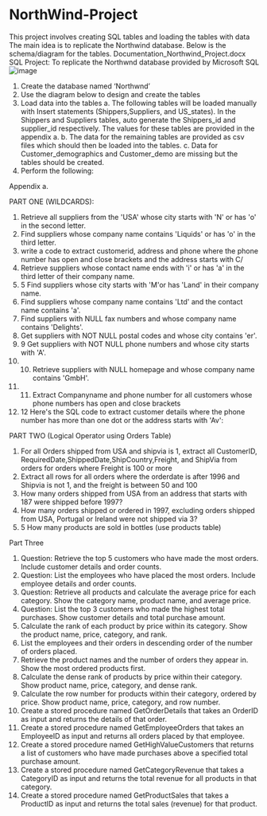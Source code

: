 # NorthWind-Project
This project involves creating SQL tables and loading the tables with data
The main idea is to replicate the Northwind database.
Below is the schema/diagram for the tables.
Documentation_Northwind_Project.docx
SQL Project:
To replicate the Northwnd database provided by Microsoft SQL
![image](https://github.com/OludolapoAnalyst/NorthWind-Project/assets/149260016/3d682ab6-800a-4732-af4b-d795e5943d17)

1.	Create the database named ‘Northwnd’
2.	Use the diagram below to design and create the tables  
3.	Load data into the tables
a.	The following tables will be loaded manually with Insert statements (Shippers,Suppliers, and US_states). In the Shippers and Suppliers tables, auto generate the Shippers_id and supplier_id respectively. The values for these tables are provided in the appendix a.
b.	The data for the remaining tables are provided as csv files which should then be loaded into the tables.
c.	Data for Customer_demographics and Customer_demo are missing but the tables should be created.
4.	Perform the following:


Appendix a.


PART ONE (WILDCARDS):

1.	Retrieve all suppliers from the 'USA' whose city starts with 'N' or has 'o' in the second letter.
2.	Find suppliers whose company name contains 'Liquids' or has 'o' in the third letter.
3.	write a code to extract customerid, address and phone  where the phone number has open and close brackets and the address starts with C/
4.	Retrieve suppliers whose contact name ends with 'i' or has 'a' in the third letter of their company name.
5.	5 Find suppliers whose city starts with 'M'or has 'Land' in their company name.
6.	Find suppliers whose company name contains 'Ltd' and the contact name contains 'a'.
7.	Find suppliers with NULL fax numbers and whose company name contains 'Delights'.
8.	Get suppliers with NOT NULL postal codes and whose city contains 'er'.
9.	9 Get suppliers with NOT NULL phone numbers and whose city starts with 'A'.
10.	10. Retrieve suppliers with NULL homepage and whose company name contains 'GmbH'.
11.	11. Extract Companyname and phone number for all customers whose phone numbers has open and close brackets
12.	12 Here's the SQL code to extract customer details where the phone number has more than one dot or the address starts with 'Av':

PART TWO (Logical Operator using Orders Table)

1.	For all Orders shipped from USA and shipvia is 1, extract all CustomerID, RequiredDate,ShippedDate,ShipCountry,Freight, and ShipVia from orders for orders where Freight is 100 or more
2.	Extract all rows for all orders where the orderdate is after 1996 and Shipvia is not 1, and the freight is between 50 and 100
3.	How many orders shipped from USA from an address that starts with 187 were shipped before 1997?
4.	How many orders shipped or ordered in 1997, excluding orders shipped from USA, Portugal or Ireland were not shipped via 3?
5.	5 How many products are sold in bottles (use products table)


Part Three

1.	Question: Retrieve the top 5 customers who have made the most orders. Include customer details and order counts.
2.	Question: List the employees who have placed the most orders. Include employee details and order counts.
3.	Question: Retrieve all products and calculate the average price for each category. Show the category name, product name, and average price.
4.	Question: List the top 3 customers who made the highest total purchases. Show customer details and total purchase amount.
5.	Calculate the rank of each product by price within its category. Show the product name, price, category, and rank.
6.	List the employees and their orders in descending order of the number of orders placed.
7.	Retrieve the product names and the number of orders they appear in. Show the most ordered products first.
8.	Calculate the dense rank of products by price within their category. Show product name, price, category, and dense rank.
9.	Calculate the row number for products within their category, ordered by price. Show product name, price, category, and row number.
10.	Create a stored procedure named GetOrderDetails that takes an OrderID as input and returns the details of that order.
11.	Create a stored procedure named GetEmployeeOrders that takes an EmployeeID as input and returns all orders placed by that employee.
12.	Create a stored procedure named GetHighValueCustomers that returns a list of customers who have made purchases above a specified total purchase amount.
13.	Create a stored procedure named GetCategoryRevenue that takes a CategoryID as input and returns the total revenue for all products in that category.
14.	Create a stored procedure named GetProductSales that takes a ProductID as input and returns the total sales (revenue) for that product.
